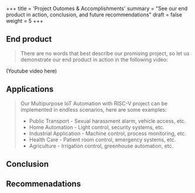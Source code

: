 +++
title = 'Project Outomes & Accomplishments'
summary = "See our end product in action, conclusion, and future recommendations"
draft = false
weight = 5
+++

## End product
> There are no words that best describe our promising project, so let us demonstrate our end product in action in the following video:

(Youtube video here)

## Applications
> Our Multipurpose IoT Automation with RISC-V project can be implemented in endless scenarios, here are some examples:
> - Public Transport - Sexual harassment alarm, vehicle access, etc. 
> - Home Automation - Light control, security systems, etc.
> - Industrial Application - Machine control, process monitoring, etc.
> - Health Care - Patient room control, emergency systems, etc.
> - Agriculture - Irrigation control, greenhouse automation, etc.


## Conclusion


## Recommenadations